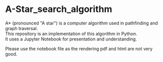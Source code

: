 # A-Star_search_algorithm
A* (pronounced "A star") is a computer algorithm used in pathfinding and graph traversal.  
This repository is an implementation of this algorithm in Python.  
It uses a Jupyter Notebook for presentation and understanding.

Please use the notebook file as the rendering pdf and html are not very good.
